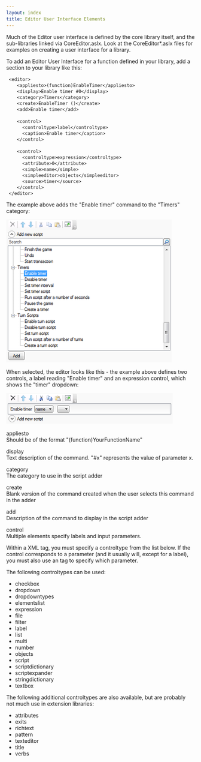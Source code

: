 ```yaml
---
layout: index
title: Editor User Interface Elements
---
```


Much of the Editor user interface is defined by the core library itself, and the sub-libraries linked via CoreEditor.aslx. Look at the CoreEditor\*.aslx files for examples on creating a user interface for a library.

To add an Editor User Interface for a function defined in your library, add a section to your library like this:

     <editor>
        <appliesto>(function)EnableTimer</appliesto>
        <display>Enable timer #0</display>
        <category>Timers</category>
        <create>EnableTimer ()</create>
        <add>Enable timer</add>
     
        <control>
          <controltype>label</controltype>
          <caption>Enable timer</caption>
        </control>
     
        <control>
          <controltype>expression</controltype>
          <attribute>0</attribute>
          <simple>name</simple>
          <simpleeditor>objects</simpleeditor>
          <source>timer</source>
        </control>
     </editor>

The example above adds the "Enable timer" command to the "Timers" category:

![](Editorui1.png "Editorui1.png")

When selected, the editor looks like this - the example above defines two controls, a label reading "Enable timer" and an expression control, which shows the "timer" dropdown:

![](Editorui2.png "Editorui2.png")

appliesto  
Should be of the format "(function)YourFunctionName"

display  
Text description of the command. "\#x" represents the value of parameter x.

category  
The category to use in the script adder

create  
Blank version of the command created when the user selects this command in the adder

add  
Description of the command to display in the script adder

control  
Multiple <control> elements specify labels and input parameters.

Within a <control> XML tag, you must specify a controltype from the list below. If the control corresponds to a parameter (and it usually will, except for a label), you must also use an <attribute> tag to specify which parameter.

The following controltypes can be used:

-   checkbox
-   dropdown
-   dropdowntypes
-   elementslist
-   expression
-   file
-   filter
-   label
-   list
-   multi
-   number
-   objects
-   script
-   scriptdictionary
-   scriptexpander
-   stringdictionary
-   textbox

The following additional controltypes are also available, but are probably not much use in extension libraries:

-   attributes
-   exits
-   richtext
-   pattern
-   texteditor
-   title
-   verbs

